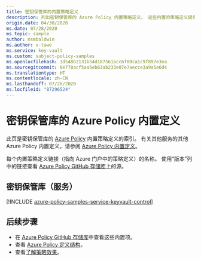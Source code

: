 ```yaml
---
title: 密钥保管库的内置策略定义
description: 列出密钥保管库的 Azure Policy 内置策略定义。 这些内置的策略定义提供了管理 Azure 资源的常用方法。
origin.date: 04/30/2020
ms.date: 07/28/2020
ms.topic: sample
author: msmbaldwin
ms.author: v-tawe
ms.service: key-vault
ms.custom: subject-policy-samples
ms.openlocfilehash: 3d548b2131b54d187561acc6f00ca1c9f897e3ea
ms.sourcegitcommit: 0e778acf5aa5eb63ab233e07e7aecce3a9a5e6d4
ms.translationtype: HT
ms.contentlocale: zh-CN
ms.lasthandoff: 07/28/2020
ms.locfileid: "87296524"
---
```

# <a name="azure-policy-built-in-definitions-for-key-vault"></a>密钥保管库的 Azure Policy 内置定义

此页是密钥保管库的 [Azure Policy](../governance/policy/overview.md) 内置策略定义的索引。 有关其他服务的其他 Azure Policy 内置定义，请参阅 [Azure Policy 内置定义](../governance/policy/samples/built-in-policies.md)。

每个内置策略定义链接（指向 Azure 门户中的策略定义）的名称。 使用“版本”列中的链接查看 [Azure Policy GitHub 存储库](https://github.com/Azure/azure-policy)上的源。

## <a name="key-vault-service"></a>密钥保管库（服务）

[!INCLUDE [azure-policy-samples-service-keyvault-control](../../includes/policy/samples/byrp/microsoft.keyvault.md)]

<!-- 
## Key Vault (objects)

[!INCLUDE [azure-policy-samples-service-keyvault-data](../../includes/policy/samples/byrp/microsoft.keyvault.data.md)]
-->

## <a name="next-steps"></a>后续步骤

- 在 [Azure Policy GitHub 存储库](https://github.com/Azure/azure-policy)中查看这些内置项。
- 查看 [Azure Policy 定义结构](../governance/policy/concepts/definition-structure.md)。
- 查看[了解策略效果](../governance/policy/concepts/effects.md)。